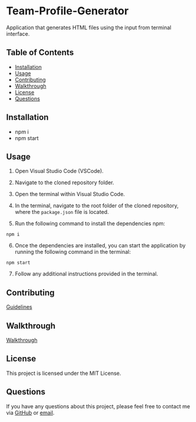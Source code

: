 # Team-Profile-Generator
Application that generates HTML files using the input from terminal interface.

## Table of Contents
- [Installation](#installation)
- [Usage](#usage)
- [Contributing](#contributing)
- [Walkthrough](#walkthrough)
- [License](#license)
- [Questions](#questions)

## Installation
- npm i
- npm start

## Usage

1. Open Visual Studio Code (VSCode).

2. Navigate to the cloned repository folder.

3. Open the terminal within Visual Studio Code.

4. In the terminal, navigate to the root folder of the cloned repository, where the `package.json` file is located.

5. Run the following command to install the dependencies npm:

`npm i`

6. Once the dependencies are installed, you can start the application by running the following command in the terminal:

`npm start`

7. Follow any additional instructions provided in the terminal.

## Contributing
[Guidelines](https://www.contributor-covenant.org/version/1/4/code-of-conduct/)

## Walkthrough
[Walkthrough](https://drive.google.com/file/d/1cSx4bzXrEbDj1cgBL3P_Vk2P9gmkOj3Y/view)

## License
This project is licensed under the MIT License.

## Questions
If you have any questions about this project, please feel free to contact me via [GitHub](https://github.com/LuisFGarciaN) or [email](mailto:luisluisfgarcia096@gmail.com).
